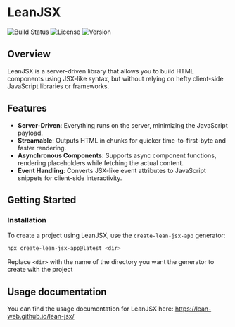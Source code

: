 # LeanJSX

![Build Status](https://img.shields.io/badge/build-passing-brightgreen)
![License](https://img.shields.io/badge/license-MPL--2.0-blue)
![Version](https://img.shields.io/badge/version-1.0.0-orange)

## Overview

LeanJSX is a server-driven library that allows you to build HTML components using JSX-like syntax, but without relying on hefty client-side JavaScript libraries or frameworks.

## Features

- **Server-Driven**: Everything runs on the server, minimizing the JavaScript payload.
- **Streamable**: Outputs HTML in chunks for quicker time-to-first-byte and faster rendering.
- **Asynchronous Components**: Supports async component functions, rendering placeholders while fetching the actual content.
- **Event Handling**: Converts JSX-like event attributes to JavaScript snippets for client-side interactivity.

## Getting Started

### Installation

To create a project using LeanJSX, use the `create-lean-jsx-app` generator:

```bash
npx create-lean-jsx-app@latest <dir>
```

Replace `<dir>` with the name of the directory you want the generator to create with the project

## Usage documentation

You can find the usage documentation for LeanJSX here:
https://lean-web.github.io/lean-jsx/